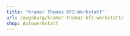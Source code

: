 ```yaml
---
title: "Kramer Thomas KFZ-Werkstatt"
url: /augsburg/kramer-thomas-kfz-werkstatt/
shop: Autowerkstatt
---
```

